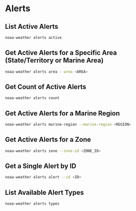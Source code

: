 # Alerts

## List Active Alerts

```sh
noaa-weather alerts active
```

## Get Active Alerts for a Specific Area (State/Territory or Marine Area)

```sh
noaa-weather alerts area --area <AREA>
```

## Get Count of Active Alerts

```sh
noaa-weather alerts count
```

## Get Active Alerts for a Marine Region

```sh
noaa-weather alerts marine-region --marine-region <REGION>
```

## Get Active Alerts for a Zone

```sh
noaa-weather alerts zone --zone-id <ZONE_ID>
```

## Get a Single Alert by ID

```sh
noaa-weather alerts alert --id <ID>
```

## List Available Alert Types

```sh
noaa-weather alerts types
```
